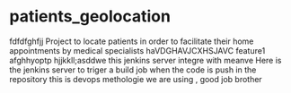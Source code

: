 # patients_geolocation
fdfdfghfjj
Project to locate patients in order to facilitate their home appointments by medical specialists
haVDGHAVJCXHSJAVC
 feature1
afghhyoptp
hjjkkll;asddwe
this jenkins server integre with meanve
Here is the jenkins server to triger a build job when the code is push in the repository
this is devops methologie we are using , good job brother

